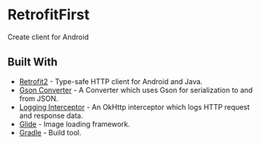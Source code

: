 # RetrofitFirst
Create client for Android

## Built With

* [Retrofit2](https://github.com/square/retrofit) - Type-safe HTTP client for Android and Java.
* [Gson Converter](https://github.com/square/retrofit/tree/master/retrofit-converters/gson) - A Converter which uses Gson for serialization to and from JSON.
* [Logging Interceptor](https://github.com/square/okhttp/tree/master/okhttp-logging-interceptor) - An OkHttp interceptor which logs HTTP request and response data.
* [Glide](https://github.com/bumptech/glide) - Image loading framework.
* [Gradle](https://github.com/gradle/gradle) - Build tool.

